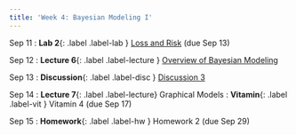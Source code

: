 ```yaml
---
title: 'Week 4: Bayesian Modeling I'
---
```


Sep 11
: **Lab 2**{: .label .label-lab } [Loss and Risk](https://data102.datahub.berkeley.edu/hub/user-redirect/git-pull?repo=https%3A%2F%2Fgithub.com%2Fds-102%2Ffa23-materials&urlpath=lab%2Ftree%2Ffa23-materials%2Flab%2Flab02%2Flab02.ipynb&branch=main) (due Sep 13)

Sep 12
: **Lecture 6**{: .label .label-lecture } [Overview of Bayesian Modeling](lecture/lec06)

Sep 13
: **Discussion**{: .label .label-disc } [Discussion 3](https://drive.google.com/file/d/1Iqjf5qKma2WF2COpEfja0QNGHz0Owk42/view?usp=sharing)

Sep 14
: **Lecture 7**{: .label .label-lecture} Graphical Models
: **Vitamin**{: .label .label-vit } Vitamin 4 (due Sep 17)

Sep 15
: **Homework**{: .label .label-hw } Homework 2 (due Sep 29)
